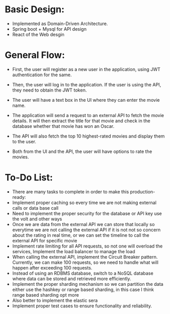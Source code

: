 ﻿# Basic Design:
* Implemented as Domain-Driven Architecture.
* Spring boot + Mysql for API design
* React of the Web desgin

# General Flow:
* First, the user will register as a new user in the application, using JWT authentication for the same.

* Then, the user will log in to the application. If the user is using the API, they need to obtain the JWT token.

* The user will have a text box in the UI where they can enter the movie name.

* The application will send a request to an external API to fetch the movie details. It will then extract the title for that movie and check in the database whether that movie has won an Oscar.

* The API will also fetch the top 10 highest-rated movies and display them to the user.

* Both from the UI and the API, the user will have options to rate the movies.

#  To-Do List:
* There are many tasks to complete in order to make this production-ready:
* Implement proper caching so every time we are not making external calls or data base call
* Need to implement the proper security for the database or API key use the volt and other ways
* Once we are data from the external API we can store that locally so everytime we are not calling the external API
if it is not not so concern about the rating in real time, or we can set the timeline to call the external API
for specific movie
* Implement rate limiting for all API requests, so not one will overload the services, Implement the load balancer to manage the load
* When calling the external API, implement the Circuit Breaker pattern. Currently, we can make 100 requests, so we need to handle what will happen after exceeding 100 requests.
* Instead of using an RDBMS database, switch to a NoSQL database where data can be stored and retrieved more efficiently.
* Implement the proper sharding mechanism so we can partition the data either use the hashkey or range based sharding, in this case I think range based sharding opt more
* Also better to implement the elastic sera
* Implement proper test cases to ensure functionality and reliability.





